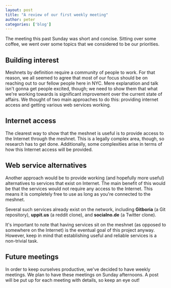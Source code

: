 ```yaml
---
layout: post
title: "A review of our first weekly meeting"
author: peter
categories: ['blog']
---
```


The meeting this past Sunday was short and concise. Sitting over some coffee, we went over some topics that we considered to be our priorities.

## Building interest

Meshnets by definition require a community of people to work. For that reason, we all seemed to agree that most of our focus should be on reaching out to our fellow people here in NYC. Mere explanation and talk isn't gonna get people excited, though; we need to show them that what we're working towards is significant improvement over the current state of affairs. We thought of two main approaches to do this: providing internet access and getting various web services working.

## Internet access

The clearest way to show that the meshnet is useful is to provide access to the Internet through the meshnet. This is a legally complex area, though, so research has to get done. Additionally, some complexities arise in terms of how this Internet access will be provided.

## Web service alternatives

Another approach would be to provide working (and hopefully more useful) alternatives to services that exist on Internet. The main benefit of this would be that the services would not require any access to the Internet. This means it is completely free to use as long as you're connected to the meshnet.

Several such services already exist on the network, including __Gitboria__ (a Git repository), __uppit.us__ (a reddit clone), and __socialno.de__ (a Twitter clone).

It's important to note that having services sit on the meshnet (as opposed to somewhere on the Internet) is the eventual goal of this project anyway. However, keep in mind that establishing useful and reliable services is a non-trivial task.

## Future meetings

In order to keep ourselves productive, we've decided to have weekly meetings. We plan to have these meetings on Sunday afternoons. A post will be put up for each meeting with details, so keep an eye out!
